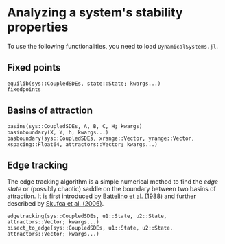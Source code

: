 # Analyzing a system's stability properties

To use the following functionalities, you need to load `DynamicalSystems.jl`.

## Fixed points
```@docs
equilib(sys::CoupledSDEs, state::State; kwargs...)
fixedpoints
```

## Basins of attraction
```@docs
basins(sys::CoupledSDEs, A, B, C, H; kwargs)
basinboundary(X, Y, h; kwargs...)
basboundary(sys::CoupledSDEs, xrange::Vector, yrange::Vector, xspacing::Float64, attractors::Vector; kwargs...)
```

## Edge tracking
The edge tracking algorithm is a simple numerical method to find the *edge state* or
(possibly chaotic) saddle on the boundary between two basins of attraction. It is first
introduced by [Battelino et al. (1988)](https://doi.org/10.1016/0167-2789(88)90057-7) and further described by [Skufca et al. (2006)](https://doi.org/10.1103/PhysRevLett.96.174101).

```@docs
edgetracking(sys::CoupledSDEs, u1::State, u2::State, attractors::Vector; kwargs...)
bisect_to_edge(sys::CoupledSDEs, u1::State, u2::State, attractors::Vector; kwargs...)
```